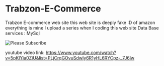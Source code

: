 # Trabzon-E-Commerce
Trabzon E-commerce web site this web site is deeply fake :D of amazon everything is mine
I upload a series when I coding this web site 
Data Base services : MySql

![Please Subscribe](https://media2.giphy.com/media/13Nc3xlO1kGg3S/giphy.gif?cid=ecf05e472zu8m4ufpgkzpmunvma263o6nel6t5ruurto514e&rid=giphy.gif)

youtube video link:
https://www.youtube.com/watch?v=5pKlYia0ZiU&list=PLjCrqGOvuSdwIy6R1yHL6RYCpz-_7J6lw
